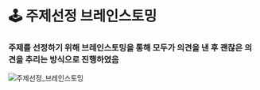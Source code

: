# 🕹 주제선정 브레인스토밍
### 주제를 선정하기 위해 브레인스토밍을 통해 모두가 의견을 낸 후 괜찮은 의견을 추리는 방식으로 진행하였음


![주제선정_브레인스토밍](/uploads/30d55df1ad15d72184e988ebd40cd0a0/주제선정_브레인스토밍.PNG)

</br>